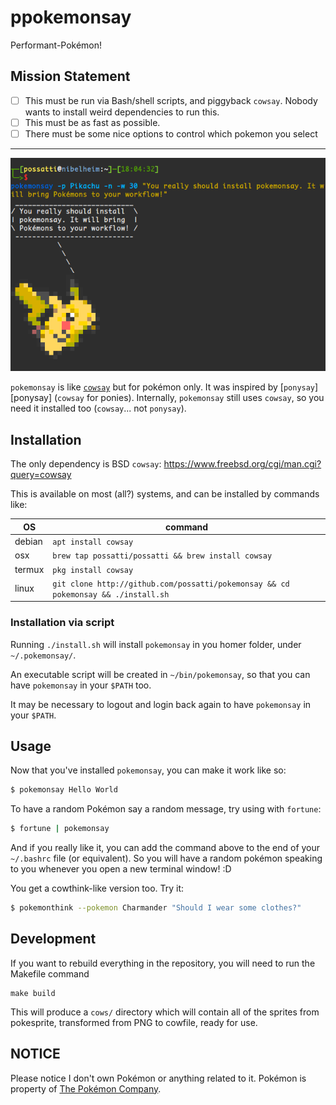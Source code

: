 # ppokemonsay

Performant-Pokémon!

## Mission Statement

- [ ] This must be run via Bash/shell scripts, and piggyback `cowsay`. Nobody wants to install weird dependencies to run this.
- [ ] This must be as fast as possible.
- [ ] There must be some nice options to control which pokemon you select

---

![You should try pokemonsay!](example.png)

`pokemonsay` is like [`cowsay`][cowsay] but for pokémon only. It was inspired by [`ponysay`][ponysay] (`cowsay` for ponies). Internally, `pokemonsay` still uses `cowsay`, so you need it installed too (`cowsay`... not `ponysay`).

## Installation

The only dependency is BSD `cowsay`: https://www.freebsd.org/cgi/man.cgi?query=cowsay

This is available on most (all?) systems, and can be installed by commands like:

| OS | command |
|----|---------|
| debian | `apt install cowsay` |
| osx    | `brew tap possatti/possatti && brew install cowsay` |
| termux | `pkg install cowsay` |
| linux | `git clone http://github.com/possatti/pokemonsay && cd pokemonsay && ./install.sh` |

### Installation via script

Running `./install.sh` will install `pokemonsay` in you homer folder, under `~/.pokemonsay/`.

An executable script will be created in `~/bin/pokemonsay`, so that you can have `pokemonsay` in your `$PATH` too.

It may be necessary to logout and login back again to have `pokemonsay` in your `$PATH`.

## Usage

Now that you've installed `pokemonsay`, you can make it work like so:

```bash
$ pokemonsay Hello World
```

To have a random Pokémon say a random message, try using with `fortune`:

```bash
$ fortune | pokemonsay
```

And if you really like it, you can add the command above to the end of your `~/.bashrc` file (or equivalent). So you will have a random pokémon speaking to you whenever you open a new terminal window! :D

You get a cowthink-like version too. Try it:

```bash
$ pokemonthink --pokemon Charmander "Should I wear some clothes?"
```

## Development


If you want to rebuild everything in the repository, you will need to run the
Makefile command

```
make build
```
This will produce a `cows/` directory which will contain all of the sprites from
pokesprite, transformed from PNG to cowfile, ready for use.

## NOTICE

Please notice I don't own Pokémon or anything related to it. Pokémon is property 
of [The Pokémon Company][the-pokemon-company].

[pokemonsay]: https://github.com/possatti/pokemonsay
[img2xterm]: https://github.com/rossy/img2xterm
[cowsay]: https://en.wikipedia.org/wiki/Cowsay
[the-pokemon-company]: https://en.wikipedia.org/wiki/The_Pok%C3%A9mon_Company

